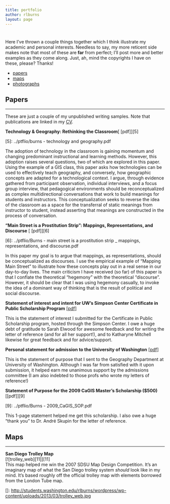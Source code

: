```yaml
---
title: portfolio
author: rlburns
layout: page
---
```

# 

Here I’ve thrown a couple things together which I think illustrate my academic and personal interests. Needless to say, my more reticent side makes note that most of these are **far** from perfect; I’ll post more and better examples as they come along. Just, ah, mind the copyrights I have on these, please? Thanks!

*   [papers][1]
*   [maps][2]
*   [photographs][3]

 [1]: #papers
 [2]: #maps
 [3]: #photos

## Papers

* * *

These are just a couple of my unpublished writing samples. Note that publications are linked in my [CV][4].

 [4]: ../CV/

**Technology & Geography: Rethinking the Classroom**[ [pdf]][5]

 [5]: ../ptflio/burns - technology and geography.pdf

The adoption of technology in the classroom is gaining momentum and changing predominant instructional and learning methods. However, this adoption raises several questions, two of which are explored in this paper. Using the example of a GIS class, this paper asks how technologies can be used to effectively teach geography, and conversely, how geographic concepts are adapted for a technological context. I argue, through evidence gathered from participant observation, individual interviews, and a focus group interview, that pedagogical environments should be reconceptualized as complex multidirectional conversations that work to build meanings for students and instructors. This conceptualization seeks to reverse the idea of the classroom as a space for the transferral of static meanings from instructor to student, instead asserting that meanings are constructed in the process of conversation.

**“Main Street is a Prostitution Strip”: Mappings, Representations, and Discourse** [ [pdf]][6]

 [6]: ../ptflio/Burns - main street is a prostitution strip _ mappings, representations, and discourse.pdf

In this paper my goal is to argue that mappings, as representations, should be conceptualized as discourses. I use the empirical example of “Mapping Main Street” to illustrate how these concepts play out in a real sense in our day-to-day lives. The main criticism I have received (so far) of this paper is that I conflate the theoretical “hegemony” with the theoretical “discourse”. However, it should be clear that I was using hegemony casually, to invoke the idea of a dominant way of thinking that is the result of political and social discourse.

**Statement of interest and intent for UW’s Simpson Center Certificate in Public Scholarship Program** [[pdf]][7]

 [7]: ../ptflio/Burns_CiPS_letter.pdf

This is the statement of interest I submitted for the Certificate in Public Scholarship program, hosted through the Simpson Center. I owe a huge debt of gratitude to Sarah Elwood for awesome feedback and for writing the letter of reference (and for all her support!), and to Katharyne Mitchell likewise for great feedback and for advice/support.

**Personal statement for admission to the University of Washington** [[pdf]][8]

 [8]: ../ptflio/UW_StatementOfPurpose.pdf

This is the statement of purpose that I sent to the Geography Department at University of Washington. Although I was far from satisfied with it upon submission, it helped earn me unanimous support by the admissions committee (I am also indebted to those profs who wrote my letters of reference!)

**Statement of Purpose for the 2009 CaGIS Master’s Scholarship ($500)** [[pdf]][9]

 [9]: ../ptflio/Burns - 2009_CaGIS_SOP.pdf

This 1-page statement helped me get this scholarship. I also owe a huge “thank you” to Dr. André Skupin for the letter of reference.

## Maps

* * *

**San Diego Trolley Map**  
[![trolley_web][11]][11]  
This map helped me win the 2007 SDSU Map Design Competition. It’s an imaginary map of what the San Diego trolley system *should* look like in my mind. It’s based roughly off the official trolley map with elements borrowed from the London Tube map. 

 []: http://students.washington.edu/rlburns/wordpress/wp-content/uploads/2013/03/trolley_web.jpg